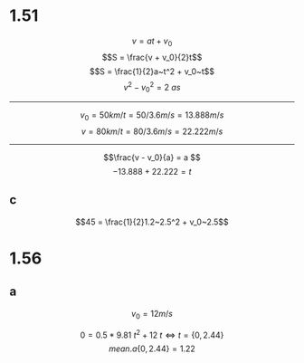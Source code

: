 # 1.51

$$v = a t + v_0$$
$$S = \frac{v + v_0}{2}t$$
$$S = \frac{1}{2}a~t^2 + v_0~t$$
$$v^2 - v_0^2 = 2~as$$

---

$$v_0 = 50 km/t =  50 / 3.6 m/s = 13.888 m/s $$
$$v = 80 km/t = 80 / 3.6 m/s = 22.222 m/s $$

---

$$\frac{v - v_0}{a} = a $$
$$-13.888 + 22.222 = t $$

## c

$$45 = \frac{1}{2}1.2~2.5^2 + v_0~2.5$$

# 1.56

## a

$$v_0=12 m/s$$

$$0 = 0.5*9.81~t^2 + 12~t \iff t = \{0, 2.44\}$$
$$mean.a \{ 0, 2.44 \} = 1.22$$
